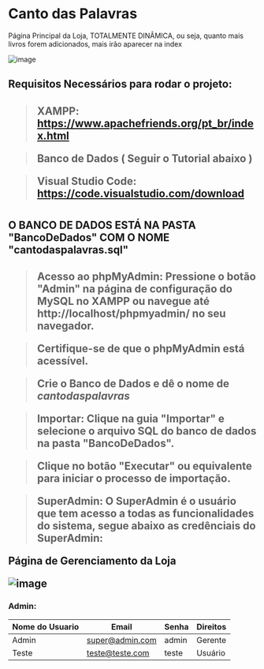 # Canto das Palavras

<p>Página Principal da Loja, TOTALMENTE DINÂMICA, ou seja, quanto mais livros forem adicionados, mais irão aparecer na index<p>

<img>![image](https://github.com/marciodelfinooliveira/Loja-Virtual-PhP/assets/141946311/6c168b91-81df-474a-a6d7-d989c623f538)</img>
 
<h2>Requisitos Necessários para rodar o projeto:<h2>


> XAMPP: https://www.apachefriends.org/pt_br/index.html

> Banco de Dados ( Seguir o Tutorial abaixo )

> Visual Studio Code: https://code.visualstudio.com/download

<h1>

<h2>O BANCO DE DADOS ESTÁ NA PASTA "BancoDeDados" COM O NOME "cantodaspalavras.sql"<h2>

> Acesso ao phpMyAdmin: Pressione o botão "Admin" na página de configuração do MySQL no XAMPP ou navegue até http://localhost/phpmyadmin/ no seu navegador.

> Certifique-se de que o phpMyAdmin está acessível.

> Crie o Banco de Dados e dê o nome de ***cantodaspalavras***

> Importar: Clique na guia "Importar" e selecione o arquivo SQL do banco de dados na pasta "BancoDeDados".

> Clique no botão "Executar" ou equivalente para iniciar o processo de importação.

> SuperAdmin: O SuperAdmin é o usuário que tem acesso a todas as funcionalidades do sistema, segue abaixo as credênciais do SuperAdmin:

<p>Página de Gerenciamento da Loja<p>

<img>![image](https://github.com/marciodelfinooliveira/Loja-Virtual-PhP/assets/141946311/0cf41c4f-ac19-49b8-ae74-d33f0f2518f6)</img>


### Admin: 
|Nome do Usuario|Email|Senha|Direitos|
| -------- | -------- | -------- | -------- |
|Admin|super@admin.com|admin|Gerente|
|Teste|teste@teste.com|teste|Usuário|

